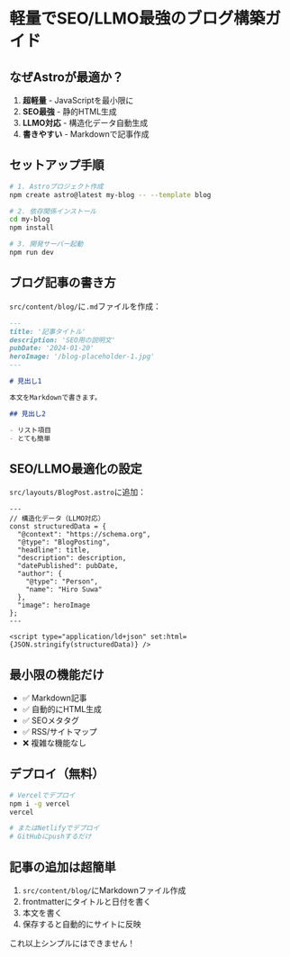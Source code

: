 # 軽量でSEO/LLMO最強のブログ構築ガイド

## なぜAstroが最適か？

1. **超軽量** - JavaScriptを最小限に
2. **SEO最強** - 静的HTML生成
3. **LLMO対応** - 構造化データ自動生成
4. **書きやすい** - Markdownで記事作成

## セットアップ手順

```bash
# 1. Astroプロジェクト作成
npm create astro@latest my-blog -- --template blog

# 2. 依存関係インストール
cd my-blog
npm install

# 3. 開発サーバー起動
npm run dev
```

## ブログ記事の書き方

`src/content/blog/`に`.md`ファイルを作成：

```markdown
---
title: '記事タイトル'
description: 'SEO用の説明文'
pubDate: '2024-01-20'
heroImage: '/blog-placeholder-1.jpg'
---

# 見出し1

本文をMarkdownで書きます。

## 見出し2

- リスト項目
- とても簡単
```

## SEO/LLMO最適化の設定

`src/layouts/BlogPost.astro`に追加：

```astro
---
// 構造化データ（LLMO対応）
const structuredData = {
  "@context": "https://schema.org",
  "@type": "BlogPosting",
  "headline": title,
  "description": description,
  "datePublished": pubDate,
  "author": {
    "@type": "Person",
    "name": "Hiro Suwa"
  },
  "image": heroImage
};
---

<script type="application/ld+json" set:html={JSON.stringify(structuredData)} />
```

## 最小限の機能だけ

- ✅ Markdown記事
- ✅ 自動的にHTML生成
- ✅ SEOメタタグ
- ✅ RSS/サイトマップ
- ❌ 複雑な機能なし

## デプロイ（無料）

```bash
# Vercelでデプロイ
npm i -g vercel
vercel

# またはNetlifyでデプロイ
# GitHubにpushするだけ
```

## 記事の追加は超簡単

1. `src/content/blog/`にMarkdownファイル作成
2. frontmatterにタイトルと日付を書く
3. 本文を書く
4. 保存すると自動的にサイトに反映

これ以上シンプルにはできません！
